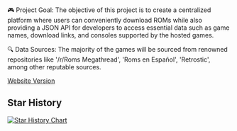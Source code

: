 🎮 Project Goal:
The objective of this project is to create a centralized platform where users can conveniently download ROMs while also providing a JSON API for developers to access essential data such as game names, download links, and consoles supported by the hosted games.

🔍 Data Sources:
The majority of the games will be sourced from renowned repositories like '/r/Roms Megathread', 'Roms en Español', 'Retrostic', among other reputable sources.

[Website Version](https://quantumcoderyt.github.io/)

## Star History

<a href="https://star-history.com/#QuantumCoderYT/RomsManager&Date">
 <picture>
   <source media="(prefers-color-scheme: dark)" srcset="https://api.star-history.com/svg?repos=QuantumCoderYT/RomsManager&type=Date&theme=dark" />
   <source media="(prefers-color-scheme: light)" srcset="https://api.star-history.com/svg?repos=QuantumCoderYT/RomsManager&type=Date" />
   <img alt="Star History Chart" src="https://api.star-history.com/svg?repos=QuantumCoderYT/RomsManager&type=Date" />
 </picture>
</a>
